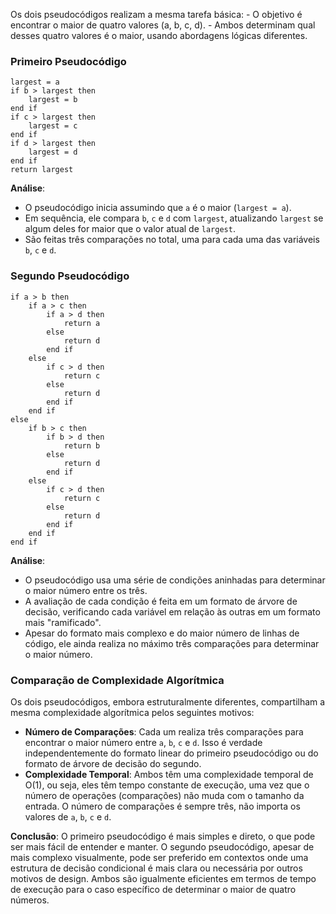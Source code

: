 Os dois pseudocódigos realizam a mesma tarefa básica: 
    - O objetivo é encontrar o maior de quatro valores (a, b, c, d). 
    - Ambos determinam qual desses quatro valores é o maior, usando abordagens lógicas diferentes. 
    
### Primeiro Pseudocódigo

```plaintext
largest = a 
if b > largest then 
    largest = b 
end if 
if c > largest then 
    largest = c 
end if 
if d > largest then 
    largest = d 
end if 
return largest
```

**Análise**:
- O pseudocódigo inicia assumindo que `a` é o maior (`largest = a`).
- Em sequência, ele compara `b`, `c` e `d` com `largest`, atualizando `largest` se algum deles for maior que o valor atual de `largest`.
- São feitas três comparações no total, uma para cada uma das variáveis `b`, `c` e `d`.

### Segundo Pseudocódigo

```plaintext
if a > b then 
    if a > c then 
        if a > d then
            return a 
        else 
            return d 
        end if 
    else 
        if c > d then  
            return c 
        else 
            return d 
        end if 
    end if 
else 
    if b > c then 
        if b > d then 
            return b 
        else 
            return d 
        end if 
    else 
        if c > d then 
            return c 
        else 
            return d 
        end if 
    end if 
end if
```

**Análise**:
- O pseudocódigo usa uma série de condições aninhadas para determinar o maior número entre os três.
- A avaliação de cada condição é feita em um formato de árvore de decisão, verificando cada variável em relação às outras em um formato mais "ramificado".
- Apesar do formato mais complexo e do maior número de linhas de código, ele ainda realiza no máximo três comparações para determinar o maior número.

### Comparação de Complexidade Algorítmica
Os dois pseudocódigos, embora estruturalmente diferentes, compartilham a mesma complexidade algorítmica pelos seguintes motivos:

- **Número de Comparações**: Cada um realiza três comparações para encontrar o maior número entre `a`, `b`, `c` e `d`. Isso é verdade independentemente do formato linear do primeiro pseudocódigo ou do formato de árvore de decisão do segundo.
- **Complexidade Temporal**: Ambos têm uma complexidade temporal de O(1), ou seja, eles têm tempo constante de execução, uma vez que o número de operações (comparações) não muda com o tamanho da entrada. O número de comparações é sempre três, não importa os valores de `a`, `b`, `c` e `d`.

**Conclusão**:
O primeiro pseudocódigo é mais simples e direto, o que pode ser mais fácil de entender e manter. 
O segundo pseudocódigo, apesar de mais complexo visualmente, pode ser preferido em contextos onde uma estrutura de decisão condicional é mais clara ou necessária por outros motivos de design. 
Ambos são igualmente eficientes em termos de tempo de execução para o caso específico de determinar o maior de quatro números.
